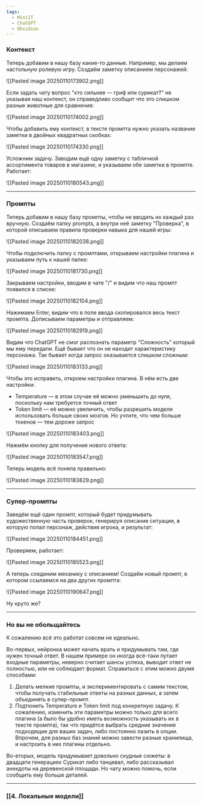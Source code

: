 ```yaml
---
tags:
  - MiniIT
  - ChatGPT
  - Obsidian
---
```




### Контекст

Теперь добавим в нашу базу какие-то данные. Например, мы делаем настольную ролевую игру. Создаём заметку описанием персонажей:

![[Pasted image 20250110173902.png]]

Если задать чату вопрос "кто сильнее — гриф или сурикат?" не указывая наш контекст, он справедливо сообщит что это слишком разные животные для сравнения:

![[Pasted image 20250110174002.png]]

Чтобы добавить ему контекст, в тексте промпта нужно указать название заметки в двойных квадратных скобках:

![[Pasted image 20250110174330.png]]

Усложним задачу. Заводим ещё одну заметку с табличкой ассортимента товаров в магазине, и указываем обе заметки в промпте. Работает:

![[Pasted image 20250110180543.png]]

---


### Промпты

Теперь добавим в нашу базу промпты, чтобы не вводить их каждый раз вручную. Создаём папку prompts, а внутри неё заметку "Проверка", в которой описываем правила проверки навыка для нашей игры:

![[Pasted image 20250110182038.png]]

Чтобы подключить папку с промптами, открываем настройки плагина и указываем путь к нашей папке:

![[Pasted image 20250110181730.png]]

Закрываем настройки, вводим в чате "/" и видим что наш промпт появился в списке:

![[Pasted image 20250110182104.png]]

Нажимаем Enter, видим что в поле ввода скопировался весь текст промпта. Дописываем параметры и отправляем:

![[Pasted image 20250110182919.png]]

Видим что ChatGPT не смог распознать параметр "Сложность" который мы ему передали. Ещё бывает что он не находит характеристику персонажа. Так бывает когда запрос оказывается слишком сложным:

![[Pasted image 20250110183133.png]]

Чтобы это исправить, откроем настройки плагина. В нём есть две настройки:
- Temperature — в этом случае её можно уменьшить до нуля, поскольку нам требуется точный ответ
- Token limit — её можно увеличить, чтобы разрешить модели использовать больше своих мозгов. Но учтите, что чем больше токенов — тем дороже запрос

![[Pasted image 20250110183403.png]]

Нажмём кнопку для получения нового ответа:

![[Pasted image 20250110183547.png]]

Теперь модель всё поняла правильно:

![[Pasted image 20250110183829.png]]

---


### Супер-промпты

Заведём ещё один промпт, который будет придумывать художественную часть проверок, генерируя описание ситуации, в которую попал персонаж, действия игрока, и результат:

![[Pasted image 20250110184451.png]]

Проверяем, работает:

![[Pasted image 20250110185523.png]]

А теперь соединим механику с описанием! Создаём новый промпт, в котором ссылаемся на два других промпта:

![[Pasted image 20250110190647.png]]

Ну круто же?

---


### Но вы не обольщайтесь

К сожалению всё это работат совсем не идеально.

Во-первых, нейронка может начать врать и придумывать там, где нужен точный ответ. В нашем примере он иногда всё-таки путает входные параметры, неверно считает шансы успеха, выводит ответ не полностью, или не соблюдает формат. Справиться с этим можно двумя способами:
1. Делать мелкие промпты, и экспериментировать с самим текстом, чтобы получать стабильные ответы на разных данных, а затем объединять в супер-промпт.
2. Подтюнить Temperature и Token limit под конкретную задачу. К сожалению, изменить эти параметры можно только для всего плагина (а было бы удобно иметь возможность указывать их в тексте промпта), так что придётся выбрать средние значения подходящие для ваших задач, либо постоянно лазить в опции. Впрочем, для разных баз знаний можно завести разные хранилища, и настроить в них плагины отдельно.

Во-вторых, модель придумывает довольно скудные сюжеты: в двадцати генерациях Сурикат либо танцевал, либо рассказывал анекдоты на деревенской площади. Но чату можно помочь, если сообщить ему больше деталей.

---


### [[4. Локальные модели]]